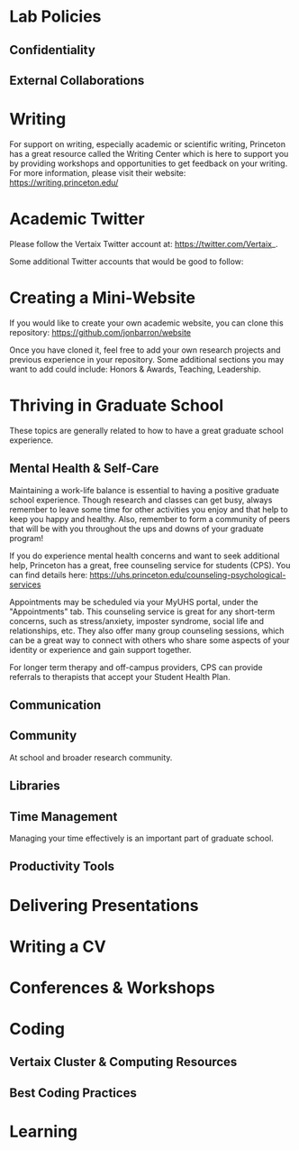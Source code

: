 # Lab Policies

## Confidentiality

## External Collaborations

# Writing

For support on writing, especially academic or scientific writing, Princeton has a great resource called the Writing Center which is here to support you by providing workshops and opportunities to get feedback on your writing. For more information, please visit their website: https://writing.princeton.edu/ 

# Academic Twitter

Please follow the Vertaix Twitter account at: https://twitter.com/Vertaix_.

Some additional Twitter accounts that would be good to follow:

# Creating a Mini-Website

If you would like to create your own academic website, you can clone this repository: https://github.com/jonbarron/website

Once you have cloned it, feel free to add your own research projects and previous experience in your repository. Some additional sections you may want to add could include: Honors & Awards, Teaching, Leadership. 

# Thriving in Graduate School

These topics are generally related to how to have a great graduate school experience. 

## Mental Health & Self-Care

Maintaining a work-life balance is essential to having a positive graduate school experience. Though research and classes can get busy, always remember to leave some time for other activities you enjoy and that help to keep you happy and healthy. Also, remember to form a community of peers that will be with you throughout the ups and downs of your graduate program!

If you do experience mental health concerns and want to seek additional help, Princeton has a great, free counseling service for students (CPS). You can find details here: https://uhs.princeton.edu/counseling-psychological-services

Appointments may be scheduled via your MyUHS portal, under the "Appointments" tab. This counseling service is great for any short-term concerns, such as stress/anxiety, imposter syndrome, social life and relationships, etc. They also offer many group counseling sessions, which can be a great way to connect with others who share some aspects of your identity or experience and gain support together. 

For longer term therapy and off-campus providers, CPS can provide referrals to therapists that accept your Student Health Plan. 

## Communication

## Community

At school and broader research community. 

## Libraries

## Time Management

Managing your time effectively is an important part of graduate school. 

## Productivity Tools

# Delivering Presentations

# Writing a CV

# Conferences & Workshops

# Coding

## Vertaix Cluster & Computing Resources

## Best Coding Practices

# Learning
